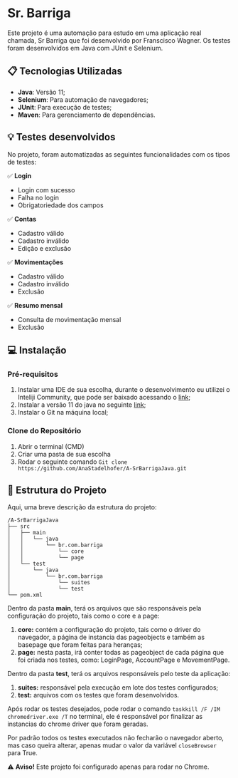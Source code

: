 # Sr. Barriga

Este projeto é uma automação para estudo em uma aplicação real chamada, Sr Barriga que foi desenvolvido por Franscisco Wagner. Os testes foram desenvolvidos em Java com JUnit e Selenium.

## 📋 Tecnologias Utilizadas

- **Java**: Versão 11;
- **Selenium**: Para automação de navegadores;
- **JUnit**: Para execução de testes;
- **Maven**: Para gerenciamento de dependências.

## 💡 Testes desenvolvidos

No projeto, foram automatizadas as seguintes funcionalidades com os tipos de testes:

✅ **Login**
- Login com sucesso
- Falha no login
- Obrigatoriedade dos campos

✅ **Contas**
- Cadastro válido
- Cadastro inválido
- Edição e exclusão

✅ **Movimentações**
- Cadastro válido
- Cadastro inválido
- Exclusão

✅ **Resumo mensal**
- Consulta de movimentação mensal
- Exclusão

## 💻 Instalação

### Pré-requisitos

1. Instalar uma IDE de sua escolha, durante o desenvolvimento eu utilizei o Inteliji Community, que pode ser baixado acessando o [link](https://www.jetbrains.com/pt-br/idea/download/download-thanks.html?platform=windows&code=IIC);
2. Instalar a versão 11 do java no seguinte [link](https://www.azul.com/downloads/?version=java-11-lts&package=jdk#zulu);
3. Instalar o Git na máquina local;

### Clone do Repositório

1. Abrir o terminal (CMD)
2. Criar uma pasta de sua escolha
3. Rodar o seguinte comando ```Git clone https://github.com/AnaStadelhofer/A-SrBarrigaJava.git```

## 🔎 Estrutura do Projeto

Aqui, uma breve descrição da estrutura do projeto:
```
/A-SrBarrigaJava
├── src
│   ├── main
│   │   └── java
│   │       └── br.com.barriga
│   │           └── core
│   │           └── page
│   └── test
│       └── java
│           └── br.com.barriga
│               └── suites
│               └── test
└── pom.xml
```
Dentro da pasta **main**, terá os arquivos que são responsáveis pela configuração do projeto, tais como o core e a page:

1. **core:** contém a configuração do projeto, tais como o driver do navegador, a página de instancia das pageobjects e também as basepage que foram feitas para heranças;
2. **page:** nesta pasta, irá conter todas as pageobject de cada página que foi criada nos testes, como: LoginPage, AccountPage e MovementPage.

Dentro da pasta **test**, terá os arquivos responsáveis pelo teste da aplicação:

1. **suites:** responsável pela execução em lote dos testes configurados;
2. **test:** arquivos com os testes que foram desenvolvidos. 

Após rodar os testes desejados, pode rodar o comando ```taskkill /F /IM chromedriver.exe /T``` no terminal, ele é responsável por finalizar as instancias do chrome driver que foram geradas.

Por padrão todos os testes executados não fecharão o navegador aberto, mas caso queira alterar, apenas mudar o valor da variável ```closeBrowser``` para True.

⚠️ **Aviso!** Este projeto foi configurado apenas para rodar no Chrome.
